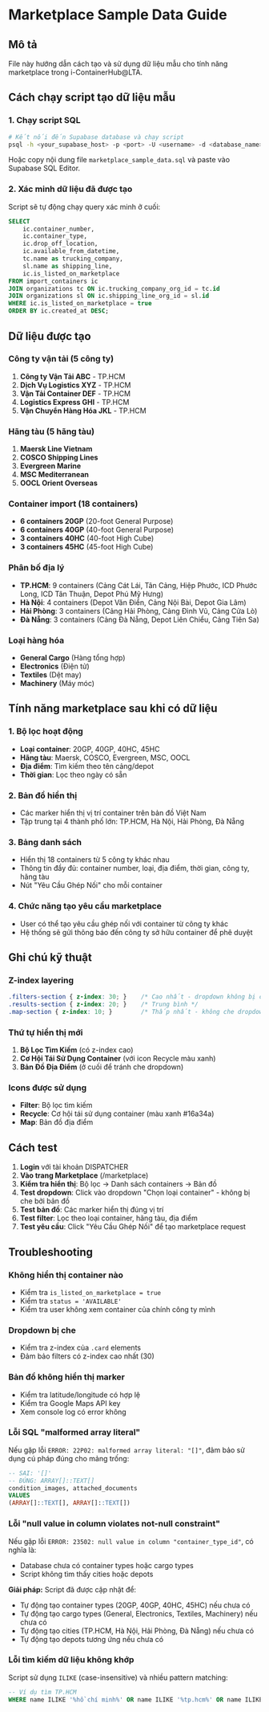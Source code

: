 # Marketplace Sample Data Guide

## Mô tả
File này hướng dẫn cách tạo và sử dụng dữ liệu mẫu cho tính năng marketplace trong i-ContainerHub@LTA.

## Cách chạy script tạo dữ liệu mẫu

### 1. Chạy script SQL
```bash
# Kết nối đến Supabase database và chạy script
psql -h <your_supabase_host> -p <port> -U <username> -d <database_name> -f marketplace_sample_data.sql
```

Hoặc copy nội dung file `marketplace_sample_data.sql` và paste vào Supabase SQL Editor.

### 2. Xác minh dữ liệu đã được tạo
Script sẽ tự động chạy query xác minh ở cuối:
```sql
SELECT 
    ic.container_number,
    ic.container_type,
    ic.drop_off_location,
    ic.available_from_datetime,
    tc.name as trucking_company,
    sl.name as shipping_line,
    ic.is_listed_on_marketplace
FROM import_containers ic
JOIN organizations tc ON ic.trucking_company_org_id = tc.id
JOIN organizations sl ON ic.shipping_line_org_id = sl.id
WHERE ic.is_listed_on_marketplace = true
ORDER BY ic.created_at DESC;
```

## Dữ liệu được tạo

### Công ty vận tải (5 công ty)
1. **Công ty Vận Tải ABC** - TP.HCM
2. **Dịch Vụ Logistics XYZ** - TP.HCM  
3. **Vận Tải Container DEF** - TP.HCM
4. **Logistics Express GHI** - TP.HCM
5. **Vận Chuyển Hàng Hóa JKL** - TP.HCM

### Hãng tàu (5 hãng tàu)
1. **Maersk Line Vietnam**
2. **COSCO Shipping Lines**
3. **Evergreen Marine**
4. **MSC Mediterranean**
5. **OOCL Orient Overseas**

### Container import (18 containers)
- **6 containers 20GP** (20-foot General Purpose)
- **6 containers 40GP** (40-foot General Purpose) 
- **3 containers 40HC** (40-foot High Cube)
- **3 containers 45HC** (45-foot High Cube)

### Phân bố địa lý
- **TP.HCM**: 9 containers (Cảng Cát Lái, Tân Cảng, Hiệp Phước, ICD Phước Long, ICD Tân Thuận, Depot Phú Mỹ Hưng)
- **Hà Nội**: 4 containers (Depot Văn Điển, Cảng Nội Bài, Depot Gia Lâm)
- **Hải Phòng**: 3 containers (Cảng Hải Phòng, Cảng Đình Vũ, Cảng Cửa Lò)
- **Đà Nẵng**: 3 containers (Cảng Đà Nẵng, Depot Liên Chiểu, Cảng Tiên Sa)

### Loại hàng hóa
- **General Cargo** (Hàng tổng hợp)
- **Electronics** (Điện tử)
- **Textiles** (Dệt may)
- **Machinery** (Máy móc)

## Tính năng marketplace sau khi có dữ liệu

### 1. Bộ lọc hoạt động
- **Loại container**: 20GP, 40GP, 40HC, 45HC
- **Hãng tàu**: Maersk, COSCO, Evergreen, MSC, OOCL
- **Địa điểm**: Tìm kiếm theo tên cảng/depot
- **Thời gian**: Lọc theo ngày có sẵn

### 2. Bản đồ hiển thị
- Các marker hiển thị vị trí container trên bản đồ Việt Nam
- Tập trung tại 4 thành phố lớn: TP.HCM, Hà Nội, Hải Phòng, Đà Nẵng

### 3. Bảng danh sách
- Hiển thị 18 containers từ 5 công ty khác nhau
- Thông tin đầy đủ: container number, loại, địa điểm, thời gian, công ty, hãng tàu
- Nút "Yêu Cầu Ghép Nối" cho mỗi container

### 4. Chức năng tạo yêu cầu marketplace
- User có thể tạo yêu cầu ghép nối với container từ công ty khác
- Hệ thống sẽ gửi thông báo đến công ty sở hữu container để phê duyệt

## Ghi chú kỹ thuật

### Z-index layering
```css
.filters-section { z-index: 30; }    /* Cao nhất - dropdown không bị che */
.results-section { z-index: 20; }    /* Trung bình */
.map-section { z-index: 10; }        /* Thấp nhất - không che dropdown */
```

### Thứ tự hiển thị mới
1. **Bộ Lọc Tìm Kiếm** (có z-index cao)
2. **Cơ Hội Tái Sử Dụng Container** (với icon Recycle màu xanh)
3. **Bản Đồ Địa Điểm** (ở cuối để tránh che dropdown)

### Icons được sử dụng
- **Filter**: Bộ lọc tìm kiếm  
- **Recycle**: Cơ hội tái sử dụng container (màu xanh #16a34a)
- **Map**: Bản đồ địa điểm

## Cách test

1. **Login** với tài khoản DISPATCHER
2. **Vào trang Marketplace** (/marketplace)
3. **Kiểm tra hiển thị**: Bộ lọc → Danh sách containers → Bản đồ
4. **Test dropdown**: Click vào dropdown "Chọn loại container" - không bị che bởi bản đồ
5. **Test bản đồ**: Các marker hiển thị đúng vị trí
6. **Test filter**: Lọc theo loại container, hãng tàu, địa điểm
7. **Test yêu cầu**: Click "Yêu Cầu Ghép Nối" để tạo marketplace request

## Troubleshooting

### Không hiển thị container nào
- Kiểm tra `is_listed_on_marketplace = true`
- Kiểm tra `status = 'AVAILABLE'`
- Kiểm tra user không xem container của chính công ty mình

### Dropdown bị che
- Kiểm tra z-index của `.card` elements
- Đảm bảo filters có z-index cao nhất (30)

### Bản đồ không hiển thị marker
- Kiểm tra latitude/longitude có hợp lệ
- Kiểm tra Google Maps API key
- Xem console log có error không

### Lỗi SQL "malformed array literal"
Nếu gặp lỗi `ERROR: 22P02: malformed array literal: "[]"`, đảm bảo sử dụng cú pháp đúng cho mảng trống:
```sql
-- SAI: '[]'
-- ĐÚNG: ARRAY[]::TEXT[]
condition_images, attached_documents
VALUES
(ARRAY[]::TEXT[], ARRAY[]::TEXT[])
```

### Lỗi "null value in column violates not-null constraint"
Nếu gặp lỗi `ERROR: 23502: null value in column "container_type_id"`, có nghĩa là:
- Database chưa có container types hoặc cargo types
- Script không tìm thấy cities hoặc depots

**Giải pháp:** Script đã được cập nhật để:
- Tự động tạo container types (20GP, 40GP, 40HC, 45HC) nếu chưa có
- Tự động tạo cargo types (General, Electronics, Textiles, Machinery) nếu chưa có  
- Tự động tạo cities (TP.HCM, Hà Nội, Hải Phòng, Đà Nẵng) nếu chưa có
- Tự động tạo depots tương ứng nếu chưa có

### Lỗi tìm kiếm dữ liệu không khớp
Script sử dụng `ILIKE` (case-insensitive) và nhiều pattern matching:
```sql
-- Ví dụ tìm TP.HCM
WHERE name ILIKE '%hồ chí minh%' OR name ILIKE '%tp.hcm%' OR name ILIKE '%saigon%'
``` 